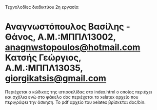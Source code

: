 ﻿Τεχνολοδίες διαδικτύου 
2η εργασία

Αναγνωστόπουλος Βασίλης - Θάνος, Α.Μ.:ΜΠΠΛ13002, anagnwstopoulos@hotmail.com
Κατσής Γεώργιος, Α.Μ.:ΜΠΠΛ13035, giorgikatsis@gmail.com
======================

Περιέχεται ο κώδικας της ιστιοσελίδας στο index.html ο οποίος περιέχει και σχόλια ενώ στο φάκελο doc περιέχεται το xelatex αρχείο που περιγράφει την άσκηση. Το pdf αρχείο του xelatex βρίσκεται doc/bin.
